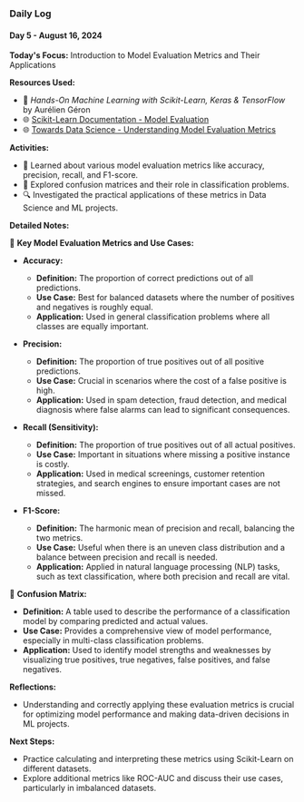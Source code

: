 ### Daily Log
#### Day 5 - August 16, 2024

**Today's Focus:** Introduction to Model Evaluation Metrics and Their Applications

**Resources Used:**
- 📖 *Hands-On Machine Learning with Scikit-Learn, Keras & TensorFlow* by Aurélien Géron
- 🌐 [Scikit-Learn Documentation - Model Evaluation](https://scikit-learn.org/stable/modules/model_evaluation.html)
- 🌐 [Towards Data Science - Understanding Model Evaluation Metrics](https://towardsdatascience.com/model-evaluation-metrics)

**Activities:**
- 📝 Learned about various model evaluation metrics like accuracy, precision, recall, and F1-score.
- 📌 Explored confusion matrices and their role in classification problems.
- 🔍 Investigated the practical applications of these metrics in Data Science and ML projects.

**Detailed Notes:**

📝 **Key Model Evaluation Metrics and Use Cases:**

- **Accuracy:**
  - **Definition:** The proportion of correct predictions out of all predictions.
  - **Use Case:** Best for balanced datasets where the number of positives and negatives is roughly equal.
  - **Application:** Used in general classification problems where all classes are equally important.

- **Precision:**
  - **Definition:** The proportion of true positives out of all positive predictions.
  - **Use Case:** Crucial in scenarios where the cost of a false positive is high.
  - **Application:** Used in spam detection, fraud detection, and medical diagnosis where false alarms can lead to significant consequences.

- **Recall (Sensitivity):**
  - **Definition:** The proportion of true positives out of all actual positives.
  - **Use Case:** Important in situations where missing a positive instance is costly.
  - **Application:** Used in medical screenings, customer retention strategies, and search engines to ensure important cases are not missed.

- **F1-Score:**
  - **Definition:** The harmonic mean of precision and recall, balancing the two metrics.
  - **Use Case:** Useful when there is an uneven class distribution and a balance between precision and recall is needed.
  - **Application:** Applied in natural language processing (NLP) tasks, such as text classification, where both precision and recall are vital.

📝 **Confusion Matrix:**
- **Definition:** A table used to describe the performance of a classification model by comparing predicted and actual values.
- **Use Case:** Provides a comprehensive view of model performance, especially in multi-class classification problems.
- **Application:** Used to identify model strengths and weaknesses by visualizing true positives, true negatives, false positives, and false negatives.

**Reflections:**
- Understanding and correctly applying these evaluation metrics is crucial for optimizing model performance and making data-driven decisions in ML projects.

**Next Steps:**
- Practice calculating and interpreting these metrics using Scikit-Learn on different datasets.
- Explore additional metrics like ROC-AUC and discuss their use cases, particularly in imbalanced datasets.
